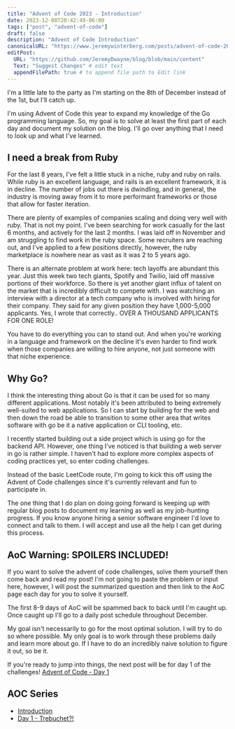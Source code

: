 ```yaml
---
title: "Advent of Code 2023 - Introduction"
date: 2023-12-08T20:42:49-06:00
tags: ["post", "advent-of-code"]
draft: false
description: "Advent of Code Introduction"
canonicalURL: "https://www.jeremywinterberg.com/posts/advent-of-code-2023-introduction/"
editPost:
  URL: "https://github.com/JeremyDwayne/blog/blob/main/content"
  Text: "Suggest Changes" # edit text
  appendFilePath: true # to append file path to Edit link
---
```


I'm a little late to the party as I'm starting on the 8th of December instead of
the 1st, but I'll catch up.

I'm using Advent of Code this year to expand my knowledge of the Go programming
language. So, my goal is to solve at least the first part of each day and
document my solution on the blog. I'll go over anything that I need to look up
and what I've learned.

## I need a break from Ruby

For the last 8 years, I've felt a little stuck in a niche, ruby and ruby on
rails. While ruby is an excellent language, and rails is an excellent framework,
it is in decline. The number of jobs out there is dwindling, and in general, the
industry is moving away from it to more performant frameworks or those that
allow for faster iteration.

There are plenty of examples of companies scaling and doing very well with ruby.
That is not my point. I've been searching for work casually for the last 6
months, and actively for the last 2 months. I was laid off in November and am
struggling to find work in the ruby space. Some recruiters are reaching out, and
I've applied to a few positions directly, however, the ruby marketplace is
nowhere near as vast as it was 2 to 5 years ago.

There is an alternate problem at work here: tech layoffs are abundant this year.
Just this week two tech giants, Spotify and Twilio, laid off massive portions of
their workforce. So there is yet another giant influx of talent on the market
that is incredibly difficult to compete with. I was watching an interview with a
director at a tech company who is involved with hiring for their company. They
said for any given position they have 1,000-5,000 applicants. Yes, I wrote that
correctly.. OVER A THOUSAND APPLICANTS FOR ONE ROLE!

You have to do everything you can to stand out. And when you're working in a
language and framework on the decline it's even harder to find work when those
companies are willing to hire anyone, not just someone with that niche
experience.

## Why Go?

I think the interesting thing about Go is that it can be used for so many
different applications. Most notably it's been attributed to being extremely
well-suited to web applications. So I can start by building for the web and then
down the road be able to transition to some other area that writes software with
go be it a native application or CLI tooling, etc.

I recently started building out a side project which is using go for the backend
API. However, one thing I've noticed is that building a web server in go is
rather simple. I haven't had to explore more complex aspects of coding practices
yet, so enter coding challenges.

Instead of the basic LeetCode route, I'm going to kick this off using the Advent
of Code challenges since it's currently relevant and fun to participate in.

The one thing that I do plan on doing going forward is keeping up with regular
blog posts to document my learning as well as my job-hunting progress. If you
know anyone hiring a senior software engineer I'd love to connect and talk to
them. I will accept and use all the help I can get during this process.

## AoC Warning: SPOILERS INCLUDED!

If you want to solve the advent of code challenges, solve them yourself then
come back and read my post! I'm not going to paste the problem or input here,
however, I will post the summarized question and then link to the AoC page each
day for you to solve it yourself.

The first 8-9 days of AoC will be spammed back to back until I'm caught up. Once
caught up I'll go to a daily post schedule throughout December.

My goal isn't necessarily to go for the most optimal solution. I will try to do
so where possible. My only goal is to work through these problems daily and
learn more about go. If I have to do an incredibly naive solution to figure it
out, so be it.

If you're ready to jump into things, the next post will be for day 1 of the
challenges! [Advent of Code - Day 1](/posts/advent-of-code-2023-day-1)

## AOC Series

- [Introduction](/posts/advent-of-code-2023-introduction)
- [Day 1 - Trebuchet?!](/posts/advent-of-code-2023-day-1)
